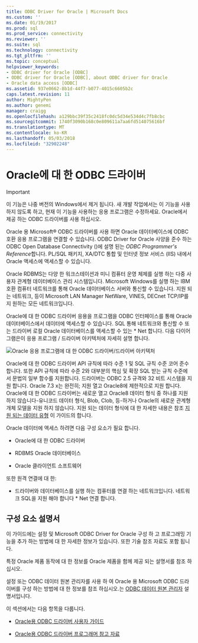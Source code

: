 ```yaml
---
title: ODBC Driver for Oracle | Microsoft Docs
ms.custom: ''
ms.date: 01/19/2017
ms.prod: sql
ms.prod_service: connectivity
ms.reviewer: ''
ms.suite: sql
ms.technology: connectivity
ms.tgt_pltfrm: ''
ms.topic: conceptual
helpviewer_keywords:
- ODBC driver for Oracle [ODBC]
- ODBC driver for Oracle [ODBC], about ODBC driver for Oracle
- Oracle data access [ODBC]
ms.assetid: 937e0662-8b1d-44f7-b077-4015c6605b2c
caps.latest.revision: 11
author: MightyPen
ms.author: genemi
manager: craigg
ms.openlocfilehash: a129bbc39f35c2418fc0dc5d34e534d4c7fb8cbc
ms.sourcegitcommit: 1740f3090b168c0e809611a7aa6fd514075616bf
ms.translationtype: MT
ms.contentlocale: ko-KR
ms.lasthandoff: 05/03/2018
ms.locfileid: "32902248"
---
```

# <a name="odbc-driver-for-oracle"></a>Oracle에 대 한 ODBC 드라이버
> [!IMPORTANT]  
>  이 기능은 나중 버전의 Windows에서 제거 됩니다. 새 개발 작업에서는 이 기능을 사용하지 않도록 하고, 현재 이 기능을 사용하는 응용 프로그램은 수정하세요. Oracle에서 제공 하는 ODBC 드라이버를 사용 하십시오.  
  
 Oracle 용 Microsoft® ODBC 드라이버를 사용 하면 Oracle 데이터베이스에 ODBC 호환 응용 프로그램을 연결할 수 있습니다. ODBC Driver for Oracle 사양을 준수 하는 ODBC Open Database Connectivity ()에 설명 된는 *ODBC Programmer's Reference*합니다. PL/SQL 패키지, XA/DTC 통합 및 인터넷 정보 서비스 (IIS) 내에서 Oracle 액세스에 액세스할 수 있습니다.  
  
 Oracle RDBMS는 다양 한 워크스테이션과 미니 컴퓨터 운영 체제를 실행 하는 다중 사용자 관계형 데이터베이스 관리 시스템입니다. Microsoft Windows를 실행 하는 IBM 호환 컴퓨터 네트워크를 통해 Oracle 데이터베이스 서버와 통신할 수 있습니다. 지원 되는 네트워크, 등이 Microsoft LAN Manager NetWare, VINES, DECnet TCP/IP를 지 원하는 모든 네트워크입니다.  
  
 Oracle에 대 한 ODBC 드라이버 응용을 프로그램을 ODBC 인터페이스를 통해 Oracle 데이터베이스에서 데이터에 액세스할 수 있습니다. SQL 통해 네트워크와 통신할 수 또는 드라이버 로컬 Oracle 데이터베이스를 액세스할 수 있는 * Net 합니다. 다음 다이어그램은이 응용 프로그램 / 드라이버 아키텍처에 자세히 설명 합니다.  
  
 ![Oracle 응용 프로그램에 대 한 ODBC 드라이버&#47;드라이버 아키텍처](../../odbc/microsoft/media/orcdrvsdkarch.gif "OrcDrvSDKArch")  
  
 Oracle에 대 한 ODBC 드라이버 API 규칙에 따라 수준 1 및 SQL 규칙 수준 코어 준수합니다. 또한 API 규칙에 따라 수준 2와 대부분의 핵심 및 확장 SQL 받는 규칙 수준에서 문법의 일부 함수를 지원합니다. 드라이버는 ODBC 2.5 규격와 32 비트 시스템을 지원 합니다. Oracle 7.3 x는 완전히; 지원 열고 Oracle8에 제한적으로 지원 합니다. Oracle에 대 한 ODBC 드라이버는 새로운 열고 Oracle8 데이터 형식 중 하나를 지원 하지 않습니다-유니코드 데이터 형식, Blob, Clob, 등-하거나 Oracle의 새로운 관계형 개체 모델을 지원 하지 않습니다. 지원 되는 데이터 형식에 대 한 자세한 내용은 참조 [지원 되는 데이터 유형](../../odbc/microsoft/supported-data-types-odbc-driver-for-oracle.md) 이 가이드의 합니다.  
  
 Oracle 데이터에 액세스 하려면 다음 구성 요소가 필요 합니다.  
  
-   Oracle에 대 한 ODBC 드라이버  
  
-   RDBMS Oracle 데이터베이스  
  
-   Oracle 클라이언트 소프트웨어  
  
 또한 원격 연결에 대 한:  
  
-   드라이버와 데이터베이스를 실행 하는 컴퓨터를 연결 하는 네트워크입니다. 네트워크 SQL을 지원 해야 합니다 * Net 연결 합니다.  
  
## <a name="component-documentation"></a>구성 요소 설명서  
 이 가이드에는 설정 및 Microsoft ODBC Driver for Oracle 구성 하 고 프로그래밍 기능을 추가 하는 방법에 대 한 자세한 정보가 있습니다. 또한 기술 참조 자료도 포함 됩니다.  
  
 특정 Oracle 제품 동작에 대 한 정보를 Oracle 제품을 함께 제공 되는 설명서를 참조 하십시오.  
  
 설정 또는 ODBC 데이터 원본 관리자를 사용 하 여 Oracle 용 Microsoft ODBC 드라이버를 구성 하는 방법에 대 한 정보를 참조 하십시오.는 [ODBC 데이터 원본 관리자](../../odbc/admin/odbc-data-source-administrator.md) 설명서입니다.  
  
 이 섹션에서는 다음 항목을 다룹니다.  
  
-   [Oracle용 ODBC 드라이버 사용자 가이드](../../odbc/microsoft/odbc-driver-for-oracle-user-s-guide.md)  
  
-   [Oracle용 ODBC 드라이버 프로그래머 참고 자료](../../odbc/microsoft/odbc-driver-for-oracle-programmer-s-reference.md)
